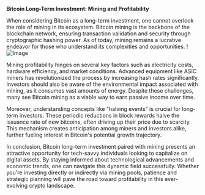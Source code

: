 **Bitcoin Long-Term Investment: Mining and Profitability**

When considering Bitcoin as a long-term investment, one cannot overlook the role of mining in its ecosystem. Bitcoin mining is the backbone of the blockchain network, ensuring transaction validation and security through cryptographic hashing power. As of today, mining remains a lucrative endeavor for those who understand its complexities and opportunities. !![Image](https://github.com/user-attachments/assets/b6e7b7a2-655e-4d44-8baa-20c566a3cb65)

Mining profitability hinges on several key factors such as electricity costs, hardware efficiency, and market conditions. Advanced equipment like ASIC miners has revolutionized the process by increasing hash rates significantly. Investors should also be aware of the environmental impact associated with mining, as it consumes vast amounts of energy. Despite these challenges, many see Bitcoin mining as a viable way to earn passive income over time.

Moreover, understanding concepts like "halving events" is crucial for long-term investors. These periodic reductions in block rewards halve the issuance rate of new bitcoins, often driving up their price due to scarcity. This mechanism creates anticipation among miners and investors alike, further fueling interest in Bitcoin's potential growth trajectory.

In conclusion, Bitcoin long-term investment paired with mining presents an attractive opportunity for tech-savvy individuals looking to capitalize on digital assets. By staying informed about technological advancements and economic trends, one can navigate this dynamic field successfully. Whether you're investing directly or indirectly via mining pools, patience and strategic planning will pave the road toward profitability in this ever-evolving crypto landscape.